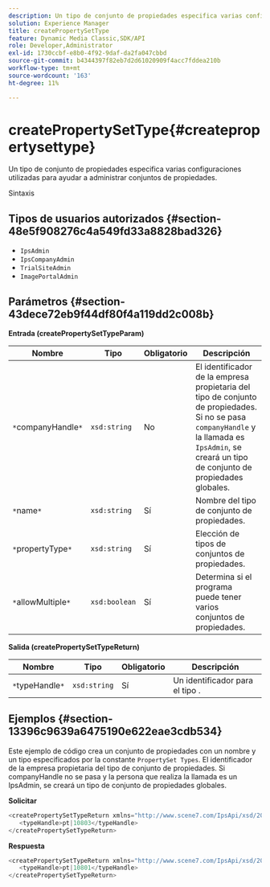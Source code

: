 ```yaml
---
description: Un tipo de conjunto de propiedades especifica varias configuraciones utilizadas para ayudar a administrar conjuntos de propiedades.
solution: Experience Manager
title: createPropertySetType
feature: Dynamic Media Classic,SDK/API
role: Developer,Administrator
exl-id: 1730ccbf-e8b0-4f92-9daf-da2fa047cbbd
source-git-commit: b4344397f82eb7d2d61020909f4acc7fddea210b
workflow-type: tm+mt
source-wordcount: '163'
ht-degree: 11%

---
```


# createPropertySetType{#createpropertysettype}

Un tipo de conjunto de propiedades especifica varias configuraciones utilizadas para ayudar a administrar conjuntos de propiedades.

Sintaxis

## Tipos de usuarios autorizados {#section-48e5f908276c4a549fd33a8828bad326}

* `IpsAdmin`
* `IpsCompanyAdmin`
* `TrialSiteAdmin`
* `ImagePortalAdmin`

## Parámetros {#section-43dece72eb9f44df80f4a119dd2c008b}

**Entrada (createPropertySetTypeParam)**

| Nombre | Tipo | Obligatorio | Descripción |
|---|---|---|---|
| `*`companyHandle`*` | `xsd:string` | No | El identificador de la empresa propietaria del tipo de conjunto de propiedades. Si no se pasa `companyHandle` y la llamada es `IpsAdmin`, se creará un tipo de conjunto de propiedades globales. |
| `*`name`*` | `xsd:string` | Sí | Nombre del tipo de conjunto de propiedades. |
| `*`propertyType`*` | `xsd:string` | Sí | Elección de tipos de conjuntos de propiedades. |
| `*`allowMultiple`*` | `xsd:boolean` | Sí | Determina si el programa puede tener varios conjuntos de propiedades. |

**Salida (createPropertySetTypeReturn)**

| Nombre | Tipo | Obligatorio | Descripción |
|---|---|---|---|
| `*`typeHandle`*` | `xsd:string` | Sí | Un identificador para el tipo . |

## Ejemplos {#section-13396c9639a6475190e622eae3cdb534}

Este ejemplo de código crea un conjunto de propiedades con un nombre y un tipo especificados por la constante `PropertySet Types`. El identificador de la empresa propietaria del tipo de conjunto de propiedades. Si companyHandle no se pasa y la persona que realiza la llamada es un IpsAdmin, se creará un tipo de conjunto de propiedades globales.

**Solicitar**

```java
<createPropertySetTypeReturn xmlns="http://www.scene7.com/IpsApi/xsd/2008-01-15">
   <typeHandle>pt|10803</typeHandle>
</createPropertySetTypeReturn>
```

**Respuesta**

```java
<createPropertySetTypeReturn xmlns="http://www.scene7.com/IpsApi/xsd/2008-01-15">
   <typeHandle>pt|10801</typeHandle>
</createPropertySetTypeReturn>
```
